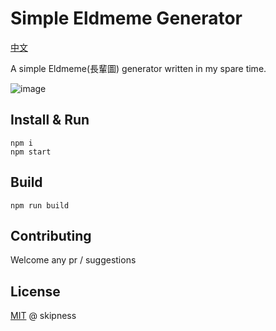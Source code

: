# Simple Eldmeme Generator

[中文](https://github.com/skipness/eldmeme/blob/master/README.md)

A simple Eldmeme(長輩圖) generator written in my spare time.

![image](https://user-images.githubusercontent.com/8035517/70292380-168fe700-1819-11ea-9a79-83f41f97b2e8.png)

## Install & Run

```console
npm i
npm start
```

## Build

```console
npm run build
```

## Contributing

Welcome any pr / suggestions


## License

[MIT](https://github.com/skipness/eldmeme/blob/master/LICENSE) @ skipness
